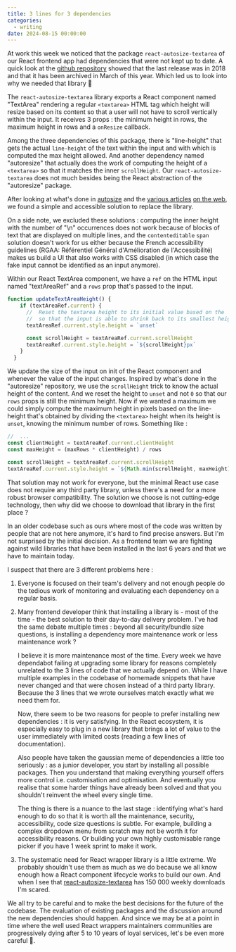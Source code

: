 ```yaml
---
title: 3 lines for 3 dependencies
categories:
  - writing
date: 2024-08-15 00:00:00
---
```


At work this week we noticed that the package `react-autosize-textarea` of our React frontend app had dependencies that were not kept up to date. A quick look at the <a class="link" target="_self" href="https://github.com/buildo/react-autosize-textarea">github repository</a> showed that the last release was in 2018 and that it has been archived in March of this year. Which led us to look into why we needed that library 🤔

The `react-autosize-textarea` library exports a React component named "TextArea" rendering a regular `<textarea>` HTML tag which height will resize based on its content so that a user will not have to scroll vertically within the input. It receives 3 props : the minimum height in rows, the maximum height in rows and a `onResize` callback.

Among the three dependencies of this package, there is "line-height" that gets the actual `line-height` of the text within the input and with which is computed the max height allowed. And another dependency named "autoresize" that actually does the work of computing the height of a `<textarea>` so that it matches the inner `scrollHeight`. Our `react-autosize-textarea` does not much besides being the React abstraction of the "autoresize" package.

After looking at what's done in <a class="link" target="_self" href="https://github.com/jackmoore/autosize/blob/master/src/autosize.js">autosize</a> and the <a class="link" target="_self" href="https://medium.com/@oherterich/creating-a-textarea-with-dynamic-height-using-react-and-typescript-5ed2d78d9848">various articles</a> <a class="link" target="_self" href="https://css-tricks.com/auto-growing-inputs-textareas/">on the web</a>, we found a  simple and accessible solution to replace the library. 

On a side note, we excluded these solutions : computing the inner height with the number of "\\n" occurrences does not work because of blocks of text that are displayed on multiple lines, and the `contenteditable`  `span` solution doesn't work for us either because the French accessibility guidelines (RGAA: Référentiel Général d'Amélioration de l'Accessibilité) makes us build a UI that also works with CSS disabled (in which case the fake input cannot be identified as an input anymore).

Within our React TextArea component, we have a `ref` on the HTML input named "textAreaRef" and a `rows` prop that's passed to the input.

```js
function updateTextAreaHeight() {
    if (textAreaRef.current) {
      //  Reset the textarea height to its initial value based on the 'rows' props before reading the scrollHeight
      //  so that the input is able to shrink back to its smallest height
      textAreaRef.current.style.height = `unset`

      const scrollHeight = textAreaRef.current.scrollHeight
      textAreaRef.current.style.height = `${scrollHeight}px`
    }
  }
```

We update the size of the input on init of the React component and whenever the value of the input changes. Inspired by what's done in the "autoresize" repository, we use the `scrollHeight` trick to know the actual height of the content. And we reset the height to `unset` and not `0` so that our `rows` props is still the minimum height.
Now if we wanted a maximum we could simply compute the maximum height in pixels based on the line-height that's obtained by dividing the `<textarea>` height when its height is `unset`, knowing the minimum number of rows. Something like :

```js
//  ...
const clientHeight = textAreaRef.current.clientHeight
const maxHeight = (maxRows * clientHeight) / rows

const scrollHeight = textAreaRef.current.scrollHeight
textAreaRef.current.style.height = `${Math.min(scrollHeight, maxHeight)}px`
```

That solution may not work for everyone, but the minimal React use case does not require any third party library, unless there's a need for a more robust browser compatibility. The solution we choose is not cutting-edge technology, then why did we choose to download that library in the first place ?

In an older codebase such as ours where most of the code was written by people that are not here anymore, it's hard to find precise answers. But I'm not surprised by the initial decision. As a frontend team we are fighting against wild libraries that have been installed in the last 6 years and that we have to maintain today.

I suspect that there are 3 different problems here :
1. Everyone is focused on their team's delivery and not enough people do the tedious work of monitoring and evaluating each dependency on a regular basis.

2. Many frontend developer think that installing a library is - most of the time - the best solution to their day-to-day delivery problem. I've had the same debate multiple times : beyond all security/bundle size questions, is installing a dependency more maintenance work or less maintenance work ? 
   
   I believe it is more maintenance most of the time. Every week we have dependabot failing at upgrading some library for reasons completely unrelated to the 3 lines of code that we actually depend on. While I have multiple examples in the codebase of homemade snippets that have never changed and that were chosen instead of a third party library. Because the 3 lines that we wrote ourselves match exactly what we need them for.
   
   Now, there seem to be two reasons for people to prefer installing new dependencies : it is very satisfying. In the React ecosystem, it is especially easy to plug in a new library that brings a lot of value to the user immediately with limited costs (reading a few lines of documentation).
   
   Also people have taken the gaussian meme of dependencies a little too seriously : as a junior developer, you start by installing all possible packages. Then you understand that making everything yourself offers more control i.e. customisation and optimisation. And eventually you realise that some harder things have already been solved and that you shouldn't reinvent the wheel every single time. 
   
   The thing is there is a nuance to the last stage : identifying what's hard enough to do so that it is worth all the maintenance, security, accessibility, code size questions is subtle. For example, building a complex dropdown menu from scratch may not be worth it for accessibility reasons. Or building your own highly customisable range picker if you have 1 week sprint to make it work.

3. The systematic need for React wrapper library is a little extreme. We probably shouldn't use them as much as we do because we all know enough how a React component lifecycle works to build our own. And when I see that <a class="link" target="_self" href="https://www.npmjs.com/package/react-autosize-textarea">react-autosize-textarea</a> has 150 000 weekly downloads I'm scared.
   
We all try to be careful and to make the best decisions for the future of the codebase. The evaluation of existing packages and the discussion around the new dependencies should happen. And since we may be at a point in time where the well used React wrappers maintainers communities are progressively dying after 5 to 10 years of loyal services, let's be even more careful 👀.